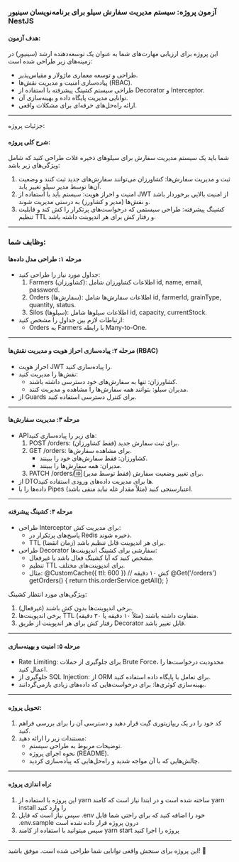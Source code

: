 ### آزمون پروژه: سیستم مدیریت سفارش سیلو برای برنامه‌نویسان سینیور NestJS

#### هدف آزمون:
این پروژه برای ارزیابی مهارت‌های شما به عنوان یک توسعه‌دهنده ارشد (سینیور) در زمینه‌های زیر طراحی شده است:
- طراحی و توسعه معماری ماژولار و مقیاس‌پذیر.
- پیاده‌سازی امنیت و مدیریت نقش‌ها (RBAC).
- طراحی سیستم کشینگ پیشرفته با استفاده از Decorator و Interceptor.
- توانایی مدیریت پایگاه داده و بهینه‌سازی آن.
- ارائه راه‌حل‌های حرفه‌ای برای مشکلات واقعی.

---

 جزئیات پروژه:

#### شرح کلی پروژه:
شما باید یک سیستم مدیریت سفارش برای سیلوهای ذخیره غلات طراحی کنید که شامل ویژگی‌های زیر باشد:
1. ثبت و مدیریت سفارش‌ها: کشاورزان می‌توانند سفارش‌های جدید ثبت کنند و وضعیت آن‌ها توسط مدیر سیلو تغییر یابد.
2. امنیت و احراز هویت: سیستم باید با استفاده از JWT از امنیت بالایی برخوردار باشد و نقش‌ها (مدیر و کشاورز) به درستی مدیریت شوند.
3. کشینگ پیشرفته: طراحی سیستمی که درخواست‌های پرتکرار را کش کند و قابلیت تنظیم TTL و رفتار کش برای هر اندپوینت داشته باشد.

---

### وظایف شما:

#### مرحله ۱: طراحی مدل داده‌ها
- جداول مورد نیاز را طراحی کنید:
  1. Farmers (کشاورزان): اطلاعات کشاورزان شامل id, name, email, password.
  2. Orders (سفارش‌ها): اطلاعات سفارش‌ها شامل id, farmerId, grainType, quantity, status.
  3. Silos (سیلوها): اطلاعات سیلوها شامل id, capacity, currentStock.
- ارتباطات لازم بین جداول را مشخص کنید:
  - Orders به Farmers با رابطه Many-to-One.

---

#### مرحله ۲: پیاده‌سازی احراز هویت و مدیریت نقش‌ها (RBAC)
- احراز هویت JWT را پیاده‌سازی کنید.
- نقش‌ها را مدیریت کنید:
  - کشاورزان: تنها به سفارش‌های خود دسترسی داشته باشند.
  - مدیران سیلو: بتوانند همه سفارش‌ها را مشاهده و مدیریت کنند.
- از Guards برای کنترل دسترسی استفاده کنید.

---

#### مرحله ۳: مدیریت سفارش‌ها
- API‌های زیر را پیاده‌سازی کنید:
  1. POST /orders: برای ثبت سفارش جدید (فقط کشاورزان).
  2. GET /orders: برای مشاهده سفارش‌ها.
     - کشاورزان: فقط سفارش‌های خود را ببینند.
     - مدیران: همه سفارش‌ها را ببینند.
  3. PATCH /orders/:id: برای تغییر وضعیت سفارش (فقط توسط مدیر).
- از DTO‌ها برای مدیریت داده‌های ورودی استفاده کنید.
- داده‌ها را با Pipes اعتبارسنجی کنید (مثلاً مقدار غله نباید منفی باشد).

---

#### مرحله ۴: کشینگ پیشرفته
- طراحی Interceptor برای مدیریت کش:
  - پاسخ‌های پرتکرار در Redis ذخیره شوند.
  - TTL (زمان انقضا) برای هر اندپوینت قابل تنظیم باشد.
- طراحی Decorator سفارشی برای کشینگ اندپوینت‌ها:
  - مشخص کنید که آیا کشینگ فعال باشد یا غیرفعال.
  - تنظیم TTL برای اندپوینت‌های مختلف.
  - مثال:
        @CustomCache({ ttl: 600 }) // کش ۱۰ دقیقه
    @Get('/orders')
    getOrders() {
      return this.orderService.getAll();
    }
    

ویژگی‌های مورد انتظار کشینگ:
1. برخی اندپوینت‌ها بدون کش باشند (غیرفعال).
2. برخی اندپوینت‌ها TTL متفاوت داشته باشند (مثلاً ۱۰ دقیقه یا ۳۰ دقیقه).
3. رفتار کش برای هر اندپوینت از طریق Decorator قابل تغییر باشد.

---

#### مرحله ۵: امنیت و بهینه‌سازی
- Rate Limiting: برای جلوگیری از حملات Brute Force، محدودیت درخواست‌ها را اعمال کنید.
- جلوگیری از SQL Injection: از ORM برای تعامل با پایگاه داده استفاده کنید.
- بهینه‌سازی کوئری‌ها: برای درخواست‌هایی که داده‌های زیادی بازمی‌گردانند.

---

#### تحویل پروژه:
1. کد خود را در یک ریپازیتوری گیت قرار دهید و دسترسی آن را برای بررسی فراهم کنید.
2. مستندات زیر را ارائه دهید:
   - توضیحات مربوط به طراحی سیستم.
   - نحوه اجرای پروژه (README).
   - چالش‌هایی که با آن مواجه شدید و راه‌حل‌هایی که پیاده‌سازی کردید.

---

#### راه اندازی پروژه:
1. این پروژه با استفاده از yarn ساخته شده است و در ابتدا نیاز است که کامند yarn install را وارد کنید
2. سپس نیاز است که فایل .env خود را اضافه کنید که برای راحتی شما فایل .env.sample درون پروژه قرار داده شده است
3. سپس میتوانید با استفاده از کامند yarn start پروژه را اجرا کنید

---

این پروژه برای سنجش واقعی توانایی شما طراحی شده است. موفق باشید! 🚀
